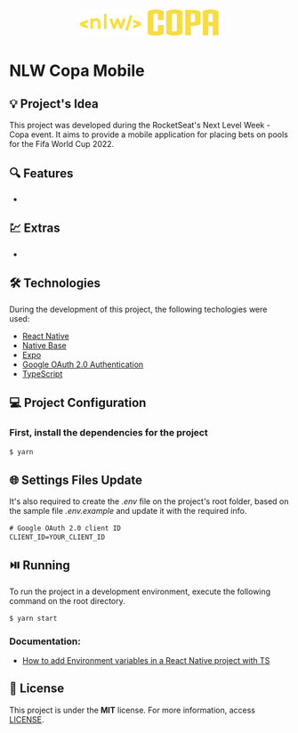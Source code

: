 <h1 align="center"><img alt="NLW Copa Mobile" title="NLW Copa Mobile" src=".github/logo.svg" width="250" /></h1>

# NLW Copa Mobile

## 💡 Project's Idea

This project was developed during the RocketSeat's Next Level Week - Copa event. It aims to provide a mobile application for placing bets on pools for the Fifa World Cup 2022.

## 🔍 Features

* 

<!-- <p align="center"><img src=".github/sample.gif" alt="sample" /></p> -->

## 💹 Extras

* 

## 🛠 Technologies

During the development of this project, the following techologies were used:

- [React Native](https://reactnative.dev/)
- [Native Base](https://nativebase.io/)
- [Expo](https://expo.dev/)
- [Google OAuth 2.0 Authentication](https://docs.expo.dev/guides/authentication/#google)
- [TypeScript](https://www.typescriptlang.org/)

## 💻 Project Configuration

### First, install the dependencies for the project

```bash
$ yarn
```

## 🌐 Settings Files Update

It's also required to create the *.env* file on the project's root folder, based on the sample file *.env.example* and update it with the required info.

```
# Google OAuth 2.0 client ID
CLIENT_ID=YOUR_CLIENT_ID
```

## ⏯️ Running

To run the project in a development environment, execute the following command on the root directory.

```bash
$ yarn start
```

### Documentation:
* [How to add Environment variables in a React Native project with TS](https://dev.to/bhatvikrant/how-to-add-environment-variables-in-a-react-native-project-with-ts-2ne5)

## 📄 License

This project is under the **MIT** license. For more information, access [LICENSE](./LICENSE).

